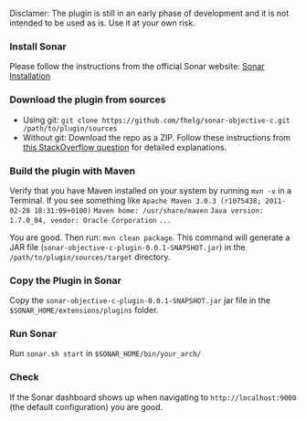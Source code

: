 Disclamer: The plugin is still in an early phase of development and it is not intended to be used as is. Use it at your own risk.

### Install Sonar
Please follow the instructions from the official Sonar website: [Sonar Installation](http://www.sonarsource.org/screencasts/installation-of-sonar/)

### Download the plugin from sources
* Using git: `git clone https://github.com/fhelg/sonar-objective-c.git /path/to/plugin/sources`
* Without git: Download the repo as a ZIP. Follow these instructions from [this StackOverflow question](http://stackoverflow.com/questions/2751227/how-to-download-source-from-github) for detailed explanations.

### Build the plugin with Maven
Verify that you have Maven installed on your system by running `mvn -v` in a Terminal.
If you see something like `Apache Maven 3.0.3 (r1075438; 2011-02-28 18:31:09+0100)`
`Maven home: /usr/share/maven`
`Java version: 1.7.0_04, vendor: Oracle Corporation`
`...`

You are good. Then run: `mvn clean package`.
This command will generate a JAR file (`sonar-objective-c-plugin-0.0.1-SNAPSHOT.jar`) in the `/path/to/plugin/sources/target` directory.

### Copy the Plugin in Sonar
Copy the `sonar-objective-c-plugin-0.0.1-SNAPSHOT.jar` jar file in the `$SONAR_HOME/extensions/plugins` folder.

### Run Sonar 
Run `sonar.sh start` in `$SONAR_HOME/bin/your_arch/`

### Check
If the Sonar dashboard shows up when navigating to `http://localhost:9000` (the default configuration) you are good.